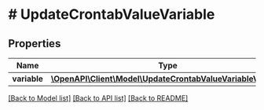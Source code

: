 # # UpdateCrontabValueVariable

## Properties

Name | Type | Description | Notes
------------ | ------------- | ------------- | -------------
**variable** | [**\OpenAPI\Client\Model\UpdateCrontabValueVariableVariable**](UpdateCrontabValueVariableVariable.md) |  |

[[Back to Model list]](../../README.md#models) [[Back to API list]](../../README.md#endpoints) [[Back to README]](../../README.md)
